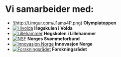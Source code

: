 # Vi samarbeider med:
* [ !(http://i.imgur.com/J1ams4P.png) ](http://www.olympiatoppen.no) **Olympiatoppen**
* [![Hivolda](http://i.imgur.com/6I2zSSj.jpg)](http://www.hivolda.no) **Høgskulen i Volda**
* [![Lillehammer](http://i.imgur.com/0wEEvoF.jpg)](http://www.hil.no) **Høgskolen i Lillehammer**
* [![NSF](http://i.imgur.com/WORU5xW.jpg)](http://www.svomming.no) **Norges Svømmeforbund**
* [![Innovasjon Norge](http://i.imgur.com/Fdersuu.png)](http://www.innovasjonnorge.no) **Innovasjon Norge**
* [![Forskningsrådet](http://i.imgur.com/qpZ4kkS.jpg)](http://www.forskningsradet.no) **Forskningsrådet**
